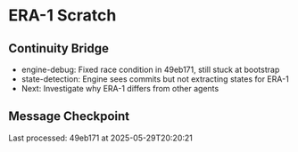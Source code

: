 # ERA-1 Scratch

## Continuity Bridge
- engine-debug: Fixed race condition in 49eb171, still stuck at bootstrap
- state-detection: Engine sees commits but not extracting states for ERA-1
- Next: Investigate why ERA-1 differs from other agents

## Message Checkpoint
Last processed: 49eb171 at 2025-05-29T20:20:21